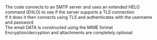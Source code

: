 The code connects to an SMTP server and uses an extended HELO command (EHLO) to see if the server supports a TLS connection  
If it does it then connects using TLS and authenticates with the username and password  
The email DATA is constructed using the MIME format  
Encryption/decryption and attachments are completely optional  
